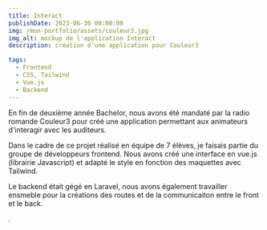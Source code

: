 ```yaml
---
title: Interact
publishDate: 2023-06-30 00:00:00
img: /mon-portfolio/assets/couleur3.jpg
img_alt: mockup de l'application Interact
description: création d'une application pour Couleur3

tags:
  - Frontend
  - CSS, Tailwind
  - Vue.js
  - Backend
---
```


En fin de deuxième année Bachelor, nous avons été mandaté par la radio romande Couleur3 pour créé une application permettant aux animateurs d'interagir avec les auditeurs.

Dans le cadre de ce projet réalisé en équipe de 7 élèves, je faisais partie du groupe de développeurs frontend. Nous avons créé une interface en vue.js (librairie Javascript) et adapté le style en fonction des maquettes avec Tailwind.

Le backend était gégé en Laravel, nous avons également travailler ensmeble pour la créations des routes et de la communicaiton entre le front et le back.

.
